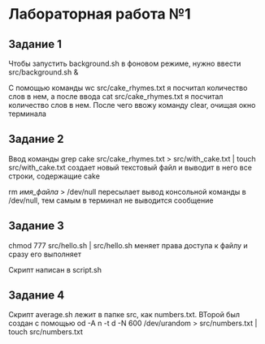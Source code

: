 # Лабораторная работа №1

## Задание 1

Чтобы запустить background.sh в фоновом режиме, нужно ввести src/background.sh &

С помощью команды wc src/cake_rhymes.txt я посчитал количество слов в нем, а после ввода cat src/cake_rhymes.txt я посчитал количество слов в нем. 
После чего ввожу команду clear, очищая окно терминала

## Задание 2

Ввод команды grep cake src/cake_rhymes.txt > src/with_cake.txt | touch src/with_cake.txt создает новый текстовый файл и выводит в него все строки, содержащие cake

rm *имя_файла* > /dev/null пересылает вывод консольной команды в /dev/null, тем самым в терминал не выводится сообщение

## Задание 3

chmod 777 src/hello.sh | src/hello.sh меняет права доступа к файлу и сразу его выполняет

Скрипт написан в script.sh

## Задание 4

Скрипт average.sh лежит в папке src, как numbers.txt. ВТорой был создан с помощью od -A n -t d -N 600 /dev/urandom > src/numbers.txt | touch src/numbers.txt

